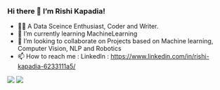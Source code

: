 ### Hi there 👋 I’m Rishi Kapadia! 


- 👨‍💻 A Data Sceince Enthusiast, Coder and Writer.
- 🌱 I’m currently learning MachineLearning 
- 💞️ I’m looking to collaborate on Projects based on Machine learning, Computer Vision, NLP and Robotics
- 📫 How to reach me : LinkedIn : https://www.linkedin.com/in/rishi-kapadia-6233111a5/                         

<img src = "https://github-readme-stats.vercel.app/api?username=Rishi-1234&&show_icons=true&title_color=ffffff&icon_color=bb2acf&text_color=daf7dc&bg_color=151515">
<img src ="https://camo.githubusercontent.com/47ccf842edefcf63655e516aad6af988dada47efec6495b1a8ffb8937e183f4a/68747470733a2f2f6b6f6d617265762e636f6d2f67687076632f3f757365726e616d653d6d2d70727468266c6162656c3d566965777326636f6c6f723d626c7565267374796c653d706c6173746963">

